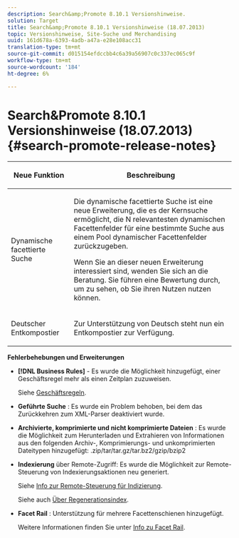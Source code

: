 ```yaml
---
description: Search&amp;Promote 8.10.1 Versionshinweise.
solution: Target
title: Search&amp;Promote 8.10.1 Versionshinweise (18.07.2013)
topic: Versionshinweise, Site-Suche und Merchandising
uuid: 161d678a-6393-4adb-a47a-e28e108acc31
translation-type: tm+mt
source-git-commit: d015154efdccbb4c6a39a56907c0c337ec065c9f
workflow-type: tm+mt
source-wordcount: '184'
ht-degree: 6%

---
```



# Search&amp;Promote 8.10.1 Versionshinweise (18.07.2013){#search-promote-release-notes}

<table> 
 <thead> 
  <tr> 
   <th colname="col1" class="entry"> <p>Neue Funktion </p> </th> 
   <th colname="col2" class="entry"> <p>Beschreibung </p> </th> 
  </tr> 
 </thead>
 <tbody> 
  <tr> 
   <td colname="col1"> <p>Dynamische facettierte Suche </p> </td> 
   <td colname="col2"> <p> Die dynamische facettierte Suche ist eine neue Erweiterung, die es der Kernsuche ermöglicht, die N relevantesten dynamischen Facettenfelder für eine bestimmte Suche aus einem Pool dynamischer Facettenfelder zurückzugeben. </p> <p> Wenn Sie an dieser neuen Erweiterung interessiert sind, wenden Sie sich an die Beratung. Sie führen eine Bewertung durch, um zu sehen, ob Sie ihren Nutzen nutzen können. </p> </td> 
  </tr> 
  <tr> 
   <td colname="col1"> <p>Deutscher Entkompostier </p> </td> 
   <td colname="col2"> <p> Zur Unterstützung von Deutsch steht nun ein Entkompostier zur Verfügung. </p> </td> 
  </tr> 
 </tbody> 
</table>

**Fehlerbehebungen und Erweiterungen**

* **[!DNL Business Rules]** - Es wurde die Möglichkeit hinzugefügt, einer Geschäftsregel mehr als einen Zeitplan zuzuweisen.

   Siehe [Geschäftsregeln](../c-about-rules-menu/c-about-business-rules.md#concept_2A93D76216754D3D8412CDEA00BD26BD).

* **Geführte Suche** : Es wurde ein Problem behoben, bei dem das Zurückkehren zum XML-Parser deaktiviert wurde.
* **Archivierte, komprimierte und nicht komprimierte Dateien** : Es wurde die Möglichkeit zum Herunterladen und Extrahieren von Informationen aus den folgenden Archiv-, Komprimierungs- und unkomprimierten Dateitypen hinzugefügt: .zip/tar/tar.gz/tar.bz2/gzip/bzip2
* **Indexierung**  über Remote-Zugriff: Es wurde die Möglichkeit zur Remote-Steuerung von Indexierungsaktionen neu generiert.

   Siehe [Info zur Remote-Steuerung für Indizierung](../c-about-index-menu/c-about-remote-control-for-indexing.md#concept_C79B322190E84106A434E5C6D4A4118F).

   Siehe auch [Über Regenerationsindex](../c-about-index-menu/c-about-regenerate-index.md#concept_6CBE6B8D18EF47D293091CBA542245FA).

* **Facet Rail** : Unterstützung für mehrere Facettenschienen hinzugefügt.

   Weitere Informationen finden Sie unter [Info zu Facet Rail](../c-about-design-menu/c-about-facet-rails.md#concept_1FDC8BCDFFC84A0889DA670F63D5F6DB).


